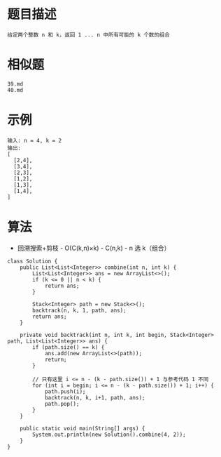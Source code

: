 # 题目描述
	给定两个整数 n 和 k，返回 1 ... n 中所有可能的 k 个数的组合


# 相似题
	39.md
    40.md

# 示例
	输入: n = 4, k = 2
	输出:
	[
	  [2,4],
	  [3,4],
	  [2,3],
	  [1,2],
	  [1,3],
	  [1,4],
	]

# 算法
* 回溯搜索+剪枝 - O(C(k,n)×k) - C(n,k)  - n 选 k（组合）
```
class Solution {
    public List<List<Integer>> combine(int n, int k) {
        List<List<Integer>> ans = new ArrayList<>();
        if (k <= 0 || n < k) {
            return ans;
        }

        Stack<Integer> path = new Stack<>();
        backtrack(n, k, 1, path, ans);
        return ans;
    }

    private void backtrack(int n, int k, int begin, Stack<Integer> path, List<List<Integer>> ans) {
        if (path.size() == k) {
            ans.add(new ArrayList<>(path));
            return;
        }

        // 只有这里 i <= n - (k - path.size()) + 1 与参考代码 1 不同
        for (int i = begin; i <= n - (k - path.size()) + 1; i++) {
            path.push(i);
            backtrack(n, k, i+1, path, ans);
            path.pop();
        }
    }

    public static void main(String[] args) {
        System.out.println(new Solution().combine(4, 2));
    }
}
```